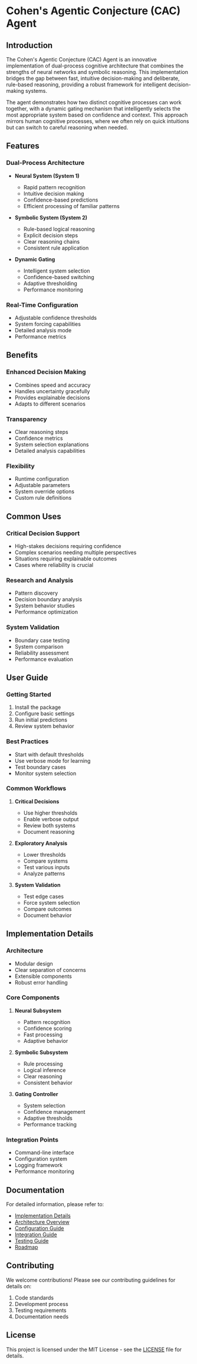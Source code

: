 # Cohen's Agentic Conjecture (CAC) Agent

## Introduction

The Cohen's Agentic Conjecture (CAC) Agent is an innovative implementation of dual-process cognitive architecture that combines the strengths of neural networks and symbolic reasoning. This implementation bridges the gap between fast, intuitive decision-making and deliberate, rule-based reasoning, providing a robust framework for intelligent decision-making systems.

The agent demonstrates how two distinct cognitive processes can work together, with a dynamic gating mechanism that intelligently selects the most appropriate system based on confidence and context. This approach mirrors human cognitive processes, where we often rely on quick intuitions but can switch to careful reasoning when needed.

## Features

### Dual-Process Architecture
- **Neural System (System 1)**
  - Rapid pattern recognition
  - Intuitive decision making
  - Confidence-based predictions
  - Efficient processing of familiar patterns

- **Symbolic System (System 2)**
  - Rule-based logical reasoning
  - Explicit decision steps
  - Clear reasoning chains
  - Consistent rule application

- **Dynamic Gating**
  - Intelligent system selection
  - Confidence-based switching
  - Adaptive thresholding
  - Performance monitoring

### Real-Time Configuration
- Adjustable confidence thresholds
- System forcing capabilities
- Detailed analysis mode
- Performance metrics

## Benefits

### Enhanced Decision Making
- Combines speed and accuracy
- Handles uncertainty gracefully
- Provides explainable decisions
- Adapts to different scenarios

### Transparency
- Clear reasoning steps
- Confidence metrics
- System selection explanations
- Detailed analysis capabilities

### Flexibility
- Runtime configuration
- Adjustable parameters
- System override options
- Custom rule definitions

## Common Uses

### Critical Decision Support
- High-stakes decisions requiring confidence
- Complex scenarios needing multiple perspectives
- Situations requiring explainable outcomes
- Cases where reliability is crucial

### Research and Analysis
- Pattern discovery
- Decision boundary analysis
- System behavior studies
- Performance optimization

### System Validation
- Boundary case testing
- System comparison
- Reliability assessment
- Performance evaluation

## User Guide

### Getting Started
1. Install the package
2. Configure basic settings
3. Run initial predictions
4. Review system behavior

### Best Practices
- Start with default thresholds
- Use verbose mode for learning
- Test boundary cases
- Monitor system selection

### Common Workflows
1. **Critical Decisions**
   - Use higher thresholds
   - Enable verbose output
   - Review both systems
   - Document reasoning

2. **Exploratory Analysis**
   - Lower thresholds
   - Compare systems
   - Test various inputs
   - Analyze patterns

3. **System Validation**
   - Test edge cases
   - Force system selection
   - Compare outcomes
   - Document behavior

## Implementation Details

### Architecture
- Modular design
- Clear separation of concerns
- Extensible components
- Robust error handling

### Core Components
1. **Neural Subsystem**
   - Pattern recognition
   - Confidence scoring
   - Fast processing
   - Adaptive behavior

2. **Symbolic Subsystem**
   - Rule processing
   - Logical inference
   - Clear reasoning
   - Consistent behavior

3. **Gating Controller**
   - System selection
   - Confidence management
   - Adaptive thresholds
   - Performance tracking

### Integration Points
- Command-line interface
- Configuration system
- Logging framework
- Performance monitoring

## Documentation

For detailed information, please refer to:
- [Implementation Details](implementation.md)
- [Architecture Overview](architecture.md)
- [Configuration Guide](configuration.md)
- [Integration Guide](integration.md)
- [Testing Guide](testing.md)
- [Roadmap](roadmap.md)

## Contributing

We welcome contributions! Please see our contributing guidelines for details on:
1. Code standards
2. Development process
3. Testing requirements
4. Documentation needs

## License

This project is licensed under the MIT License - see the [LICENSE](LICENSE) file for details.
